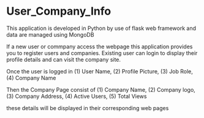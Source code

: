 # User_Company_Info
This application is developed in Python by use of flask web framework and data are managed  using MongoDB 

If a new user or commpany access the webpage this application provides you to register users and companies.
Existing user can login to display their profile details and can visit the company site.

Once the user is logged in 
  (1) User Name,
  (2) Profile Picture,
  (3) Job Role,
  (4) Company Name
 
Then the Company Page consist of
  (1) Company Name,
  (2) Company logo,
  (3) Company Address,
  (4) Active Users,
  (5) Total Views
  
these details will be displayed in their corresponding web pages
